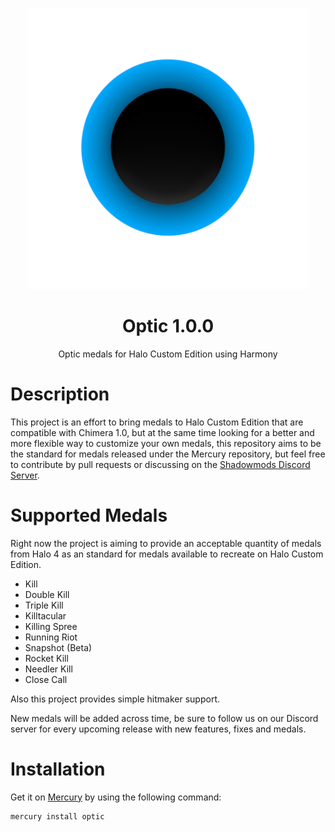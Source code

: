 
<html>
    <p align="center">
        <img width="450px" src="img/optic-logo.png"/>
    </p>
    <h1 align="center">Optic <b>1.0.0</b></h1>
    <p align="center">
        Optic medals for Halo Custom Edition using Harmony
    </p>
    
</html>

# Description
This project is an effort to bring medals to Halo Custom Edition that are compatible with Chimera
1.0, but at the same time looking for a better and more flexible way to customize your own medals,
this repository aims to be the standard for medals released under the Mercury repository, but feel
free to contribute by pull requests or discussing on the
[Shadowmods Discord Server](https://discord.shadowmods.net).

# Supported Medals
Right now the project is aiming to provide an acceptable quantity of medals from Halo 4 as an
standard for medals available to recreate on Halo Custom Edition.

- Kill
- Double Kill
- Triple Kill
- Killtacular
- Killing Spree
- Running Riot
- Snapshot (Beta)
- Rocket Kill
- Needler Kill
- Close Call

Also this project provides simple hitmaker support.

New medals will be added across time, be sure to follow us on our Discord server for every upcoming
release with new features, fixes and medals.

# Installation

Get it on [Mercury](https://github.com/Sledmine/Mercury) by using the following command:
```
mercury install optic
```